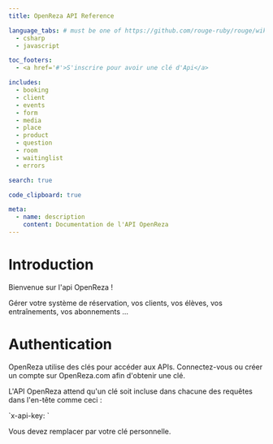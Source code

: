 ```yaml
---
title: OpenReza API Reference

language_tabs: # must be one of https://github.com/rouge-ruby/rouge/wiki/List-of-supported-languages-and-lexers
  - csharp
  - javascript

toc_footers:
  - <a href='#'>S'inscrire pour avoir une clé d'Api</a>

includes:
  - booking
  - client
  - events
  - form
  - media
  - place
  - product
  - question
  - room
  - waitinglist
  - errors

search: true

code_clipboard: true

meta:
  - name: description
    content: Documentation de l'API OpenReza
---
```


# Introduction

Bienvenue sur l'api OpenReza !
<p>Gérer votre système de réservation, vos clients, vos élèves, vos entraînements, vos abonnements ...</p>

# Authentication

OpenReza utilise des clés pour accéder aux APIs. Connectez-vous ou créer un compte sur OpenReza.com afin d'obtenir une clé.

L'API OpenReza attend qu'un clé soit incluse dans chacune des requêtes dans l'en-tête comme ceci :
<p>`x-api-key: <YOUR_API_KEY>`</p>

<asIde class="notice">
Vous devez remplacer <code><YOUR_API_KEY></code> par votre clé personnelle.
</asIde>
